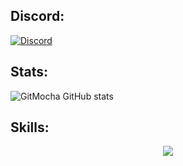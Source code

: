 ## Discord:
[![Discord](https://img.shields.io/badge/Discord-%237289DA.svg?style=for-the-badge&logo=discord&logoColor=white)](https://discord.gg/xADzt22Gxa)

## Stats:
![GitMocha GitHub stats](https://github-readme-stats.vercel.app/api?username=GitMocha&count_private=true&show_icons=true&hide_border=true&theme=vue-dark)

## Skills:
<p align="center">
  <a href="https://skillicons.dev">
    <img src="https://skillicons.dev/icons?i=git,lua,cpp,react" />
  </a>
</p>
